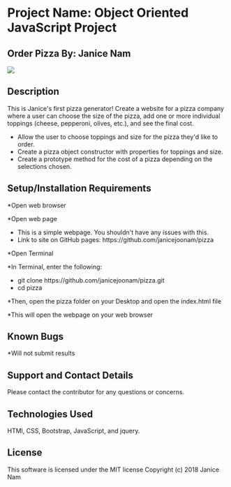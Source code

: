 <h1>Project Name: Object Oriented JavaScript Project</h2>
<h2>Order Pizza By: Janice Nam</h2>
<img src="https://www.thedailymeal.com/sites/default/files/styles/hero_image_breakpoints_theme_tdmr_lg_1x/public/images/23-marcos-MarcosPizza.jpg?itok=Frp_BEHA&timestamp=1415263919">
<h2>Description</h2>
This is Janice's first pizza generator!
Create a website for a pizza company where a user can choose the size of the pizza, add one or more individual toppings (cheese, pepperoni, olives, etc.), and see the final cost.
<ul>
<li>Allow the user to choose toppings and size for the pizza they'd like to order.</li>
<li>Create a pizza object constructor with properties for toppings and size.</li>
<li>Create a prototype method for the cost of a pizza depending on the selections chosen.</li>
</ul>

<h2>Setup/Installation Requirements</h2>
<p>*Open web browser</p>
<p>*Open web page</p>
<ul>
<li>This is a simple webpage. You shouldn't have any issues with this.</li>
<li>Link to site on GitHub pages: https://github.com/janicejoonam/pizza </li>
</ul>
<p>*Open Terminal</p>
<p>*In Terminal, enter the following:</p>
<ul>
<li>git clone https://github.com/janicejoonam/pizza.git</li>
<li>cd pizza</li>
</ul>
<p>*Then, open the pizza folder on your Desktop and open the index.html file</p>
<p>*This will open the webpage on your web browser</p>

<h2>Known Bugs</h2>
*Will not submit results

<h2>Support and Contact Details</h2>
Please contact the contributor for any questions or concerns.

<h2>Technologies Used</h2>
HTMl, CSS, Bootstrap, JavaScript, and jquery.

<h2>License</h2>
This software is licensed under the MIT license
Copyright (c) 2018 Janice Nam

